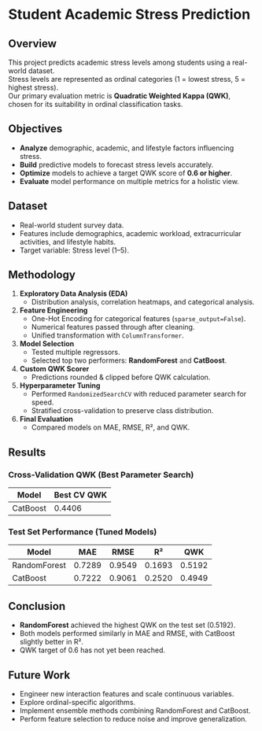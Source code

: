 # Student Academic Stress Prediction

## Overview
This project predicts academic stress levels among students using a real-world dataset.  
Stress levels are represented as ordinal categories (1 = lowest stress, 5 = highest stress).  
Our primary evaluation metric is **Quadratic Weighted Kappa (QWK)**, chosen for its suitability in ordinal classification tasks.

## Objectives
- **Analyze** demographic, academic, and lifestyle factors influencing stress.
- **Build** predictive models to forecast stress levels accurately.
- **Optimize** models to achieve a target QWK score of **0.6 or higher**.
- **Evaluate** model performance on multiple metrics for a holistic view.

## Dataset
- Real-world student survey data.
- Features include demographics, academic workload, extracurricular activities, and lifestyle habits.
- Target variable: Stress level (1–5).

## Methodology
1. **Exploratory Data Analysis (EDA)**
   - Distribution analysis, correlation heatmaps, and categorical analysis.
2. **Feature Engineering**
   - One-Hot Encoding for categorical features (`sparse_output=False`).
   - Numerical features passed through after cleaning.
   - Unified transformation with `ColumnTransformer`.
3. **Model Selection**
   - Tested multiple regressors.
   - Selected top two performers: **RandomForest** and **CatBoost**.
4. **Custom QWK Scorer**
   - Predictions rounded & clipped before QWK calculation.
5. **Hyperparameter Tuning**
   - Performed `RandomizedSearchCV` with reduced parameter search for speed.
   - Stratified cross-validation to preserve class distribution.
6. **Final Evaluation**
   - Compared models on MAE, RMSE, R², and QWK.

## Results

### Cross-Validation QWK (Best Parameter Search)
| Model    | Best CV QWK |
|----------|-------------|
| CatBoost | 0.4406      |

### Test Set Performance (Tuned Models)
| Model       | MAE    | RMSE   | R²     | QWK    |
|-------------|--------|--------|--------|--------|
| RandomForest| 0.7289 | 0.9549 | 0.1693 | 0.5192 |
| CatBoost    | 0.7222 | 0.9061 | 0.2520 | 0.4949 |

## Conclusion
- **RandomForest** achieved the highest QWK on the test set (0.5192).
- Both models performed similarly in MAE and RMSE, with CatBoost slightly better in R².
- QWK target of 0.6 has not yet been reached.

## Future Work
- Engineer new interaction features and scale continuous variables.
- Explore ordinal-specific algorithms.
- Implement ensemble methods combining RandomForest and CatBoost.
- Perform feature selection to reduce noise and improve generalization.
